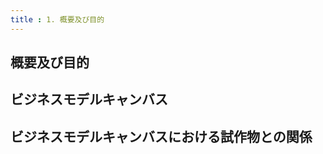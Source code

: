 ```yaml
---
title : 1. 概要及び目的
---
```


## 概要及び目的
<!-- 概要及び目的を記載 -->

## ビジネスモデルキャンバス
<!-- ビジネスモデルキャンパスを記載 -->


## ビジネスモデルキャンバスにおける試作物との関係
<!-- ビジネスモデルキャンバスにおける試作物との関係を記載 -->

